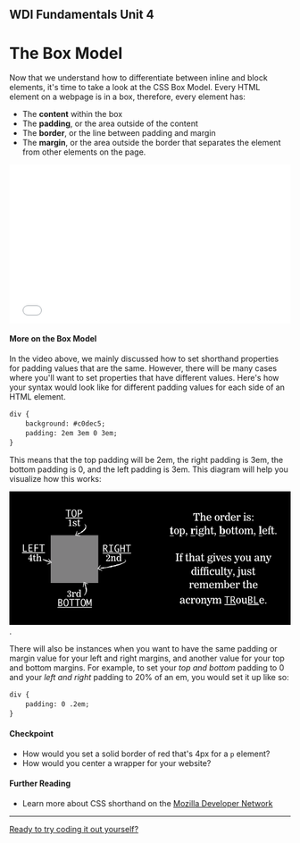**WDI Fundamentals Unit 4**
---

# The Box Model

Now that we understand how to differentiate between inline and block elements, it's time to take a look at the CSS Box Model. Every HTML element on a webpage is in a box, therefore, every element has:
* The **content** within the box
* The **padding**, or the area outside of the content
* The **border**, or the line between padding and margin
* The **margin**, or the area outside the border that separates the element from other elements on the page.

<div class="wistia_responsive_padding" style="padding:56.25% 0 0 0;position:relative;"><div class="wistia_responsive_wrapper" style="height:100%;left:0;position:absolute;top:0;width:100%;"><iframe src="//fast.wistia.net/embed/iframe/4o0byeriss?seo=false&videoFoam=true" allowtransparency="true" frameborder="0" scrolling="no" class="wistia_embed" name="wistia_embed" allowfullscreen mozallowfullscreen webkitallowfullscreen oallowfullscreen msallowfullscreen width="100%" height="100%"></iframe></div></div>
<script src="//fast.wistia.net/assets/external/E-v1.js" async></script>


#### More on the Box Model

In the video above, we mainly discussed how to set shorthand properties for padding values that are the same. However, there will be many cases where you'll want to set properties that have different values. Here's how your syntax would look like for different padding values for each side of an HTML element.

```html
div {
	background: #c0dec5;
	padding: 2em 3em 0 3em;
}
```

This means that the top padding will be 2em, the right padding is 3em, the bottom padding is 0, and the left padding is 3em. This diagram will help you visualize how this works:

![](../assets/elkwebdesign/trouble.png).

There will also be instances when you want to have the same padding or margin value for your left and right margins, and another value for your top and bottom margins. For example, to set your *top and bottom* padding to 0 and your *left and right* padding to 20% of an em, you would set it up like so:

```html
div {
	padding: 0 .2em;
}
```

#### Checkpoint
* How would you set a solid border of red that's 4px for a `p` element?
* How would you center a wrapper for your website?

#### Further Reading
* Learn more about CSS shorthand on the [Mozilla Developer Network](https://developer.mozilla.org/en-US/docs/Web/CSS/Shorthand_properties)

---


[Ready to try coding it out yourself?](04_exercise.md)
